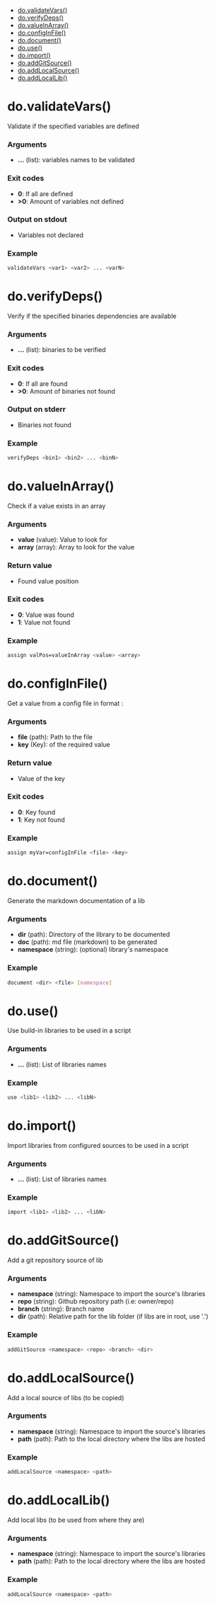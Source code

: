* [do.validateVars()](#dovalidatevars)
* [do.verifyDeps()](#doverifydeps)
* [do.valueInArray()](#dovalueinarray)
* [do.configInFile()](#doconfiginfile)
* [do.document()](#dodocument)
* [do.use()](#douse)
* [do.import()](#doimport)
* [do.addGitSource()](#doaddgitsource)
* [do.addLocalSource()](#doaddlocalsource)
* [do.addLocalLib()](#doaddlocallib)



# do.validateVars()

Validate if the specified variables are defined

### Arguments

* **...** (list): variables names to be validated

### Exit codes

* **0**: If all are defined
* **>0**: Amount of variables not defined

### Output on stdout

* Variables not declared

### Example

```bash
validateVars <var1> <var2> ... <varN>
```

# do.verifyDeps()

Verify if the specified binaries dependencies are available

### Arguments

* **...** (list): binaries to be verified

### Exit codes

* **0**: If all are found
* **>0**: Amount of binaries not found

### Output on stderr

* Binaries not found

### Example

```bash
verifyDeps <bin1> <bin2> ... <binN>
```

# do.valueInArray()

Check if a value exists in an array

### Arguments

* **value** (value): Value to look for
* **array** (array): Array to look for the value

### Return value

* Found value position

### Exit codes

* **0**: Value was found
* **1**: Value not found

### Example

```bash
assign valPos=valueInArray <value> <array>
```

# do.configInFile()

Get a value from a config file in format <key>:<value>

### Arguments

* **file** (path): Path to the file
* **key** (Key): of the required value

### Return value

* Value of the key

### Exit codes

* **0**: Key found
* **1**: Key not found

### Example

```bash
assign myVar=configInFile <file> <key>
```




# do.document()

Generate the markdown documentation of a lib

### Arguments

* **dir** (path): Directory of the library to be documented
* **doc** (path): md file (markdown) to be generated
* **namespace** (string): (optional) library's namespace

### Example

```bash
document <dir> <file> [namespace]
```




# do.use()

Use build-in libraries to be used in a script

### Arguments

* **...** (list): List of libraries names

### Example

```bash
use <lib1> <lib2> ... <libN>
```

# do.import()

Import libraries from configured sources to be used in a script

### Arguments

* **...** (list): List of libraries names

### Example

```bash
import <lib1> <lib2> ... <libN>
```

# do.addGitSource()

Add a git repository source of lib

### Arguments

* **namespace** (string): Namespace to import the source's libraries
* **repo** (string): Github repository path (i.e: owner/repo)
* **branch** (string): Branch name
* **dir** (path): Relative path for the lib folder (if libs are in root, use '.')

### Example

```bash
addGitSource <namespace> <repo> <branch> <dir>
```

# do.addLocalSource()

Add a local source of libs (to be copied)

### Arguments

* **namespace** (string): Namespace to import the source's libraries
* **path** (path): Path to the local directory where the libs are hosted

### Example

```bash
addLocalSource <namespace> <path>
```

# do.addLocalLib()

Add local libs (to be used from where they are)

### Arguments

* **namespace** (string): Namespace to import the source's libraries
* **path** (path): Path to the local directory where the libs are hosted

### Example

```bash
addLocalSource <namespace> <path>
```

